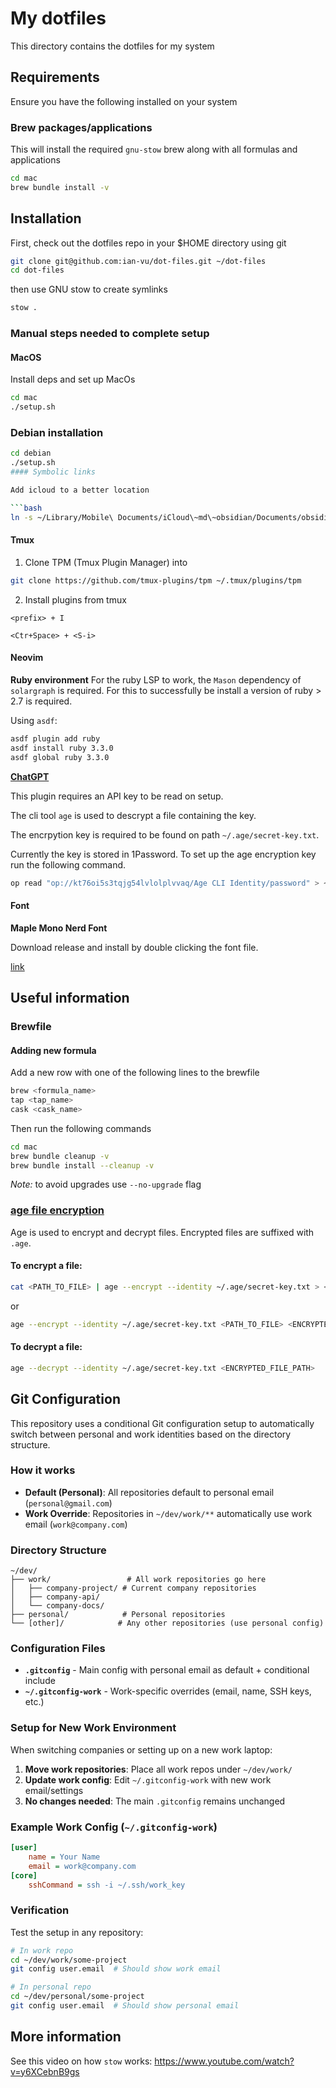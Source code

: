 # My dotfiles

This directory contains the dotfiles for my system

## Requirements

Ensure you have the following installed on your system

### Brew packages/applications

This will install the required `gnu-stow` brew along with
all formulas and applications

```bash
cd mac
brew bundle install -v
```

## Installation

First, check out the dotfiles repo in your $HOME directory using git

```bash
git clone git@github.com:ian-vu/dot-files.git ~/dot-files
cd dot-files
```

then use GNU stow to create symlinks

```bash
stow .
```

### Manual steps needed to complete setup

#### MacOS

Install deps and set up MacOs

```bash
cd mac
./setup.sh
```

### Debian installation

````bash
cd debian
./setup.sh
#### Symbolic links

Add icloud to a better location

```bash
ln -s ~/Library/Mobile\ Documents/iCloud\~md\~obsidian/Documents/obsidian ~/obsidian
````

#### Tmux

1. Clone TPM (Tmux Plugin Manager) into

```bash
git clone https://github.com/tmux-plugins/tpm ~/.tmux/plugins/tpm
```

2. Install plugins from tmux

```
<prefix> + I
```

```
<Ctr+Space> + <S-i>
```

#### Neovim

**Ruby environment**
For the ruby LSP to work, the `Mason` dependency of `solargraph` is required.
For this to successfully be install a version of ruby > 2.7 is required.

Using `asdf`:

```bash
asdf plugin add ruby
asdf install ruby 3.3.0
asdf global ruby 3.3.0
```

**[ChatGPT](https://github.com/jackMort/ChatGPT.nvim)**

This plugin requires an API key to be read on setup.

The cli tool `age` is used to descrypt a file containing the key.

The encrpytion key is required to be found on path `~/.age/secret-key.txt`.

Currently the key is stored in 1Password. To set up the age encryption key run
the following command.

```bash
op read "op://kt76oi5s3tqjg54lvlolplvvaq/Age CLI Identity/password" > ~/.age/secret-key.txt
```

#### Font

**Maple Mono Nerd Font**

Download release and install by double clicking the font file.

[link](https://github.com/subframe7537/maple-font/releases)

## Useful information

### Brewfile

#### Adding new formula

Add a new row with one of the following lines to the brewfile

```bash
brew <formula_name>
tap <tap_name>
cask <cask_name>
```

Then run the following commands

```bash
cd mac
brew bundle cleanup -v
brew bundle install --cleanup -v
```

_Note:_ to avoid upgrades use `--no-upgrade` flag

### [age file encryption](https://github.com/FiloSottile/age)

Age is used to encrypt and decrypt files. Encrypted files are suffixed with `.age`.

#### To encrypt a file:

```bash
cat <PATH_TO_FILE> | age --encrypt --identity ~/.age/secret-key.txt > <ENCRYPTED_FILE_PATH>
```

or

```bash
age --encrypt --identity ~/.age/secret-key.txt <PATH_TO_FILE> <ENCRYPTED_FILE_PATH>
```

#### To decrypt a file:

```bash
age --decrypt --identity ~/.age/secret-key.txt <ENCRYPTED_FILE_PATH>
```

## Git Configuration

This repository uses a conditional Git configuration setup to automatically switch between personal and work identities based on the directory structure.

### How it works

- **Default (Personal)**: All repositories default to personal email (`personal@gmail.com`)
- **Work Override**: Repositories in `~/dev/work/**` automatically use work email (`work@company.com`)

### Directory Structure

```
~/dev/
├── work/                 # All work repositories go here
│   ├── company-project/ # Current company repositories
│   ├── company-api/
│   └── company-docs/
├── personal/            # Personal repositories
└── [other]/            # Any other repositories (use personal config)
```

### Configuration Files

- **`.gitconfig`** - Main config with personal email as default + conditional include
- **`~/.gitconfig-work`** - Work-specific overrides (email, name, SSH keys, etc.)

### Setup for New Work Environment

When switching companies or setting up on a new work laptop:

1. **Move work repositories**: Place all work repos under `~/dev/work/`
2. **Update work config**: Edit `~/.gitconfig-work` with new work email/settings
3. **No changes needed**: The main `.gitconfig` remains unchanged

### Example Work Config (`~/.gitconfig-work`)

```ini
[user]
    name = Your Name
    email = work@company.com
[core]
    sshCommand = ssh -i ~/.ssh/work_key
```

### Verification

Test the setup in any repository:

```bash
# In work repo
cd ~/dev/work/some-project
git config user.email  # Should show work email

# In personal repo
cd ~/dev/personal/some-project
git config user.email  # Should show personal email
```

## More information

See this video on how `stow` works: https://www.youtube.com/watch?v=y6XCebnB9gs
